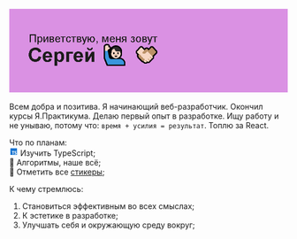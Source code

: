 <img alt="Приветствие в readme профиля" src="/header.png"> </img>

Всем добра и позитива. Я начинающий веб-разработчик. Окончил курсы Я.Практикума. Делаю первый опыт в разработке. Ищу работу и не унываю, потому что: `время + усилия = результат`. Топлю за React.

Что по планам:\
<img alt="Иконка TypeScript" width="16" height="16" src="/assets/icons/icons8-typescript-48.png"></img> Изучить TypeScript;\
🔣 Алгоритмы, наше всё;\
🎫 Отметить все [стикеры](https://miro.com/app/board/uXjVNHxhl30=/?share_link_id=162594989692);

К чему стремлюсь:
1. Становиться эффективным во всех смыслах;
2. К эстетике в разработке;
3. Улучшать себя и окружающую среду вокруг;
